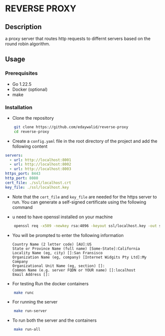 # REVERSE PROXY

## Description

a proxy server that routes http requests to differnt servers based on the round robin algorithm.

## Usage

### Prerequisites

- Go 1.22.5
- Docker (optional)
- make

### Installation

- Clone the repository

```bash
    git clone https://github.com/edaywalid/reverse-proxy
    cd reverse-proxy
```

- Create a `config.yaml` file in the root directory of the project and add the following content

```yaml
servers:
  - url: http://localhost:8001
  - url: http://localhost:8002
  - url: http://localhost:8003
https_port: 8443
http_port: 8080
cert_file: ./ssl/localhost.crt
key_file: ./ssl/localhost.key
```

- Note that the `cert_file` and `key_file` are needed for the https server to run. You can generate a self-signed certificate using the following command

- u need to have openssl installed on your machine

```bash
    openssl req -x509 -newkey rsa:4096 -keyout ssl/localhost.key -out ssl/localhost.crt -days 365 -nodes
```

- You will be prompted to enter the following information

      Country Name (2 letter code) [AU]:US
      State or Province Name (full name) [Some-State]:California
      Locality Name (eg, city) []:San Fransisco
      Organization Name (eg, company) [Internet Widgits Pty Ltd]:My Company
      Organizational Unit Name (eg, section) []:
      Common Name (e.g. server FQDN or YOUR name) []:localhost
      Email Address []:

- For testing Run the docker containers

```bash
    make runc
```

- For running the server

```bash
    make run-server
```

- To run both the server and the containers

```bash
    make run-all
```
